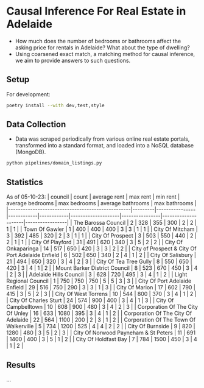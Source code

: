 # Causal Inference For Real Estate in Adelaide

* How much does the number of bedrooms or bathrooms affect the asking price for rentals in Adelaide? What about the type of dwelling?
* Using coarsened exact match, a matching method for causal inference, we aim to provide answers to such questions.

## Setup

For development:

```bash
poetry install --with dev,test,style
```


## Data Collection

* Data was scraped periodically from various online real estate portals, transformed into a standard format, and loaded into a NoSQL database (MongoDB).

```bash
python pipelines/domain_listings.py
```

## Statistics
As of 05-10-23\:
| council                                          |   count |   average rent |   max rent |   min rent |   average bedrooms |   max bedrooms |   average bathrooms |   max bathrooms |
|--------------------------------------------------|---------|----------------|------------|------------|--------------------|----------------|---------------------|-----------------|
| The Barossa Council                              |       2 |            328 |        355 |        300 |                  2 |              2 |                   1 |               1 |
| Town Of Gawler                                   |       1 |            400 |        400 |        400 |                  3 |              3 |                   1 |               1 |
| City Of Mitcham                                  |       3 |            392 |        485 |        320 |                  2 |              3 |                   1 |               1 |
| City Of Prospect                                 |       3 |            503 |        550 |        440 |                  2 |              2 |                   1 |               1 |
| City Of Playford                                 |      31 |            491 |        620 |        340 |                  3 |              5 |                   2 |               2 |
| City Of Onkaparinga                              |      14 |            517 |        650 |        420 |                  3 |              3 |                   2 |               2 |
| City of Prospect & City Of Port Adelaide Enfield |       6 |            502 |        650 |        340 |                  2 |              4 |                   1 |               2 |
| City Of Salisbury                                |      21 |            494 |        650 |        320 |                  3 |              4 |                   2 |               3 |
| City Of Tea Tree Gully                           |       8 |            550 |        650 |        420 |                  3 |              4 |                   1 |               2 |
| Mount Barker District Council                    |       8 |            523 |        670 |        450 |                  3 |              4 |                   2 |               3 |
| Adelaide Hills Council                           |       3 |            628 |        720 |        495 |                  3 |              4 |                   1 |               2 |
| Light Regional Council                           |       1 |            750 |        750 |        750 |                  5 |              5 |                   3 |               3 |
| City Of Port Adelaide Enfield                    |      29 |            516 |        750 |        290 |                  3 |              3 |                   1 |               3 |
| City Of Marion                                   |      17 |            602 |        790 |        415 |                  3 |              5 |                   2 |               3 |
| City Of West Torrens                             |      10 |            544 |        800 |        370 |                  3 |              4 |                   1 |               2 |
| City Of Charles Sturt                            |      24 |            574 |        900 |        400 |                  3 |              4 |                   1 |               3 |
| City Of Campbelltown                             |      10 |            608 |        900 |        480 |                  3 |              4 |                   2 |               3 |
| Corporation Of The City Of Unley                 |      16 |            633 |       1080 |        395 |                  3 |              4 |                   1 |               2 |
| Corporation Of The City Of Adelaide              |      22 |            564 |       1100 |        200 |                  2 |              3 |                   1 |               2 |
| Corporation Of The Town Of Walkerville           |       5 |            734 |       1200 |        525 |                  4 |              4 |                   2 |               2 |
| City Of Burnside                                 |       9 |            820 |       1280 |        480 |                  3 |              5 |                   2 |               3 |
| City Of Norwood Payneham & St Peters             |      11 |            691 |       1400 |        400 |                  3 |              5 |                   1 |               2 |
| City Of Holdfast Bay                             |       7 |            784 |       1500 |        450 |                  3 |              4 |                   1 |               2 |
## Results

...